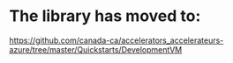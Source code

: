 # The library has moved to:

https://github.com/canada-ca/accelerators_accelerateurs-azure/tree/master/Quickstarts/DevelopmentVM